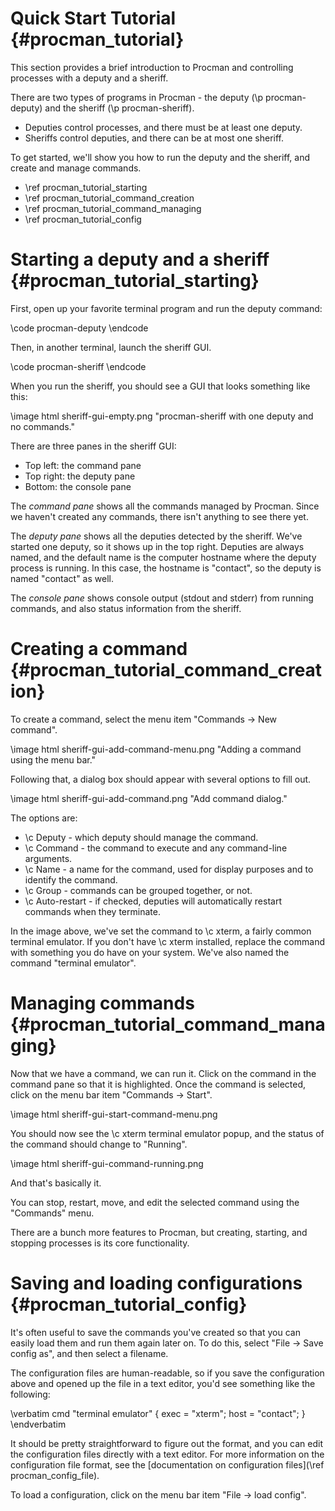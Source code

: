 Quick Start Tutorial {#procman_tutorial}
====================

This section provides a brief introduction to Procman and controlling processes
with a deputy and a sheriff.

There are two types of programs in Procman - the deputy (\p procman-deputy)
and the sheriff (\p procman-sheriff).

- Deputies control processes, and there must be at least one deputy.
- Sheriffs control deputies, and there can be at most one sheriff.

To get started, we'll show you how to run the deputy and the sheriff, and create
and manage commands.

- \ref procman_tutorial_starting
- \ref procman_tutorial_command_creation
- \ref procman_tutorial_command_managing
- \ref procman_tutorial_config

# Starting a deputy and a sheriff {#procman_tutorial_starting}

First, open up your favorite terminal program and run the deputy command:

\code
procman-deputy
\endcode

Then, in another terminal, launch the sheriff GUI.

\code
procman-sheriff
\endcode

When you run the sheriff, you should see a GUI that looks something like this:

\image html sheriff-gui-empty.png "procman-sheriff with one deputy and no commands."

There are three panes in the sheriff GUI:
- Top left: the command pane
- Top right: the deputy pane
- Bottom: the console pane

The _command pane_ shows all the commands managed by Procman.  Since we haven't
created any commands, there isn't anything to see there yet.

The _deputy pane_ shows all the deputies detected by the sheriff.  We've started
one deputy, so it shows up in the top right.  Deputies are always named, and
the default name is the computer hostname where the deputy process is running.
In this case, the hostname is "contact", so the deputy is named "contact" as well.

The _console pane_ shows console output (stdout and stderr) from running
commands, and also status information from the sheriff.

# Creating a command {#procman_tutorial_command_creation}

To create a command, select the menu item "Commands -> New command".

\image html sheriff-gui-add-command-menu.png "Adding a command using the menu bar."

Following that, a dialog box should appear with several options to fill out.

\image html sheriff-gui-add-command.png "Add command dialog."

The options are:
- \c Deputy - which deputy should manage the command.
- \c Command - the command to execute and any command-line arguments.
- \c Name - a name for the command, used for display purposes and to identify the command.
- \c Group - commands can be grouped together, or not.
- \c Auto-restart - if checked, deputies will automatically restart commands when they terminate.

In the image above, we've set the command to \c xterm, a fairly common terminal
emulator.  If you don't have \c xterm installed, replace the command with
something you do have on your system.  We've also named the command "terminal
emulator".

# Managing commands {#procman_tutorial_command_managing}
Now that we have a command, we can run it.  Click on the command in the command
pane so that it is highlighted.  Once the command is selected, click on the menu
bar item "Commands -> Start".

\image html sheriff-gui-start-command-menu.png

You should now see the \c xterm terminal emulator popup, and the status of the command
should change to "Running".

\image html sheriff-gui-command-running.png

And that's basically it.

You can stop, restart, move, and edit the selected command using the
"Commands" menu.

There are a bunch more features to Procman, but creating, starting, and
stopping processes is its core functionality.

# Saving and loading configurations {#procman_tutorial_config}

It's often useful to save the commands you've created so that you can easily
load them and run them again later on.  To do this, select "File -> Save config
as", and then select a filename.

The configuration files are human-readable, so if you save the configuration
above and opened up the file in a text editor, you'd see something like the
following:

\verbatim
cmd "terminal emulator" {
    exec = "xterm";
    host = "contact";
}
\endverbatim

It should be pretty straightforward to figure out the format, and you can edit
the configuration files directly with a text editor.  For more information on
the configuration file format, see the [documentation on configuration files](\ref procman_config_file).

To load a configuration, click on the menu bar item "File -> load config".
